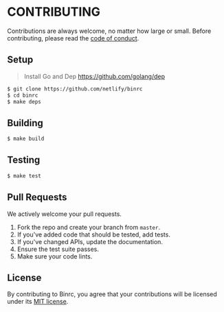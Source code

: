 # CONTRIBUTING

Contributions are always welcome, no matter how large or small. Before contributing,
please read the [code of conduct](CODE_OF_CONDUCT.md).

## Setup

> Install Go and Dep https://github.com/golang/dep

```sh
$ git clone https://github.com/netlify/binrc
$ cd binrc
$ make deps
```

## Building

```sh
$ make build
```

## Testing

```sh
$ make test
```

## Pull Requests

We actively welcome your pull requests.

1. Fork the repo and create your branch from `master`.
2. If you've added code that should be tested, add tests.
3. If you've changed APIs, update the documentation.
4. Ensure the test suite passes.
5. Make sure your code lints.

## License

By contributing to Binrc, you agree that your contributions will be licensed
under its [MIT license](LICENSE).
